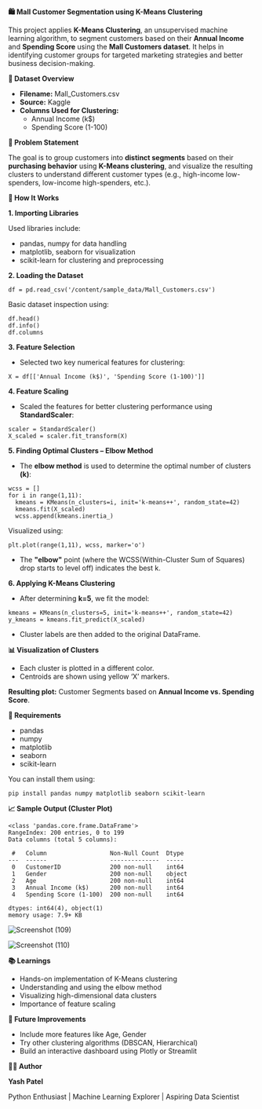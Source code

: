 **🛍️ Mall Customer Segmentation using K-Means Clustering**

This project applies **K-Means Clustering**, an unsupervised machine learning algorithm, to segment customers based on their **Annual Income** and **Spending Score** using the **Mall Customers dataset**.
It helps in identifying customer groups for targeted marketing strategies and better business decision-making.

**📁 Dataset Overview**
- **Filename:** Mall_Customers.csv
- **Source:** Kaggle
- **Columns Used for Clustering:**
  - Annual Income (k$)
  - Spending Score (1-100)

**📌 Problem Statement**

The goal is to group customers into **distinct segments** based on their **purchasing behavior** using **K-Means clustering**, and visualize the resulting clusters to understand different customer types (e.g., high-income low-spenders, low-income high-spenders, etc.).

**🚀 How It Works**

**1. Importing Libraries**

Used libraries include:
- pandas, numpy for data handling
- matplotlib, seaborn for visualization
- scikit-learn for clustering and preprocessing

**2. Loading the Dataset**
```
df = pd.read_csv('/content/sample_data/Mall_Customers.csv')
```
Basic dataset inspection using:
```
df.head()
df.info()
df.columns
```

**3. Feature Selection**
- Selected two key numerical features for clustering:
```
X = df[['Annual Income (k$)', 'Spending Score (1-100)']]
```

**4. Feature Scaling**
- Scaled the features for better clustering performance using **StandardScaler**:
```
scaler = StandardScaler()
X_scaled = scaler.fit_transform(X)
```

**5. Finding Optimal Clusters – Elbow Method**
- The **elbow method** is used to determine the optimal number of clusters **(k)**:
```
wcss = []
for i in range(1,11):
  kmeans = KMeans(n_clusters=i, init='k-means++', random_state=42)
  kmeans.fit(X_scaled)
  wcss.append(kmeans.inertia_)
```
Visualized using:
```
plt.plot(range(1,11), wcss, marker='o')
```
- The **"elbow"** point (where the WCSS(Within-Cluster Sum of Squares) drop starts to level off) indicates the best k.

**6. Applying K-Means Clustering**
- After determining **k=5**, we fit the model:
```
kmeans = KMeans(n_clusters=5, init='k-means++', random_state=42)
y_kmeans = kmeans.fit_predict(X_scaled)
```
- Cluster labels are then added to the original DataFrame.

**📊 Visualization of Clusters**
- Each cluster is plotted in a different color.
- Centroids are shown using yellow ‘X’ markers.

**Resulting plot:** Customer Segments based on **Annual Income vs. Spending Score**.

**📎 Requirements**
- pandas
- numpy
- matplotlib
- seaborn
- scikit-learn

You can install them using:
```
pip install pandas numpy matplotlib seaborn scikit-learn
```

**📈 Sample Output (Cluster Plot)**
```
<class 'pandas.core.frame.DataFrame'>
RangeIndex: 200 entries, 0 to 199
Data columns (total 5 columns):

 #   Column                  Non-Null Count  Dtype 
---  ------                  --------------  ----- 
 0   CustomerID              200 non-null    int64 
 1   Gender                  200 non-null    object
 2   Age                     200 non-null    int64 
 3   Annual Income (k$)      200 non-null    int64 
 4   Spending Score (1-100)  200 non-null    int64 

dtypes: int64(4), object(1)
memory usage: 7.9+ KB
```
![Screenshot (109)](https://github.com/user-attachments/assets/9412405b-2bdc-4eca-9850-961dcf7ee149)

![Screenshot (110)](https://github.com/user-attachments/assets/91fc532b-1a0d-494a-bca9-0b09ae901b81)

**📚 Learnings**
- Hands-on implementation of K-Means clustering
- Understanding and using the elbow method
- Visualizing high-dimensional data clusters
- Importance of feature scaling

**🧠 Future Improvements**
- Include more features like Age, Gender
- Try other clustering algorithms (DBSCAN, Hierarchical)
- Build an interactive dashboard using Plotly or Streamlit

**👨‍💻 Author**

**Yash Patel**

Python Enthusiast | Machine Learning Explorer | Aspiring Data Scientist
